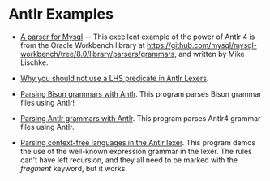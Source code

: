 # Antlr Examples

* [A parser for Mysql](https://github.com/kaby76/AntlrExamples/tree/master/mysql) -- This excellent example of the power of Antlr 4 is from the Oracle Workbench library
at https://github.com/mysql/mysql-workbench/tree/8.0/library/parsers/grammars, and written by
Mike Lischke.

* [Why you should not use a LHS predicate in Antlr Lexers](https://github.com/kaby76/AntlrExamples/tree/master/perf).

* [Parsing Bison grammars with Antlr](https://github.com/kaby76/AntlrExamples/tree/master/Bison). This program parses Bison grammar files using Antlr!

* [Parsing Antlr grammars with Antlr](https://github.com/kaby76/AntlrExamples/tree/master/Antlr). This program parses Antlr4 grammar files using Antlr.

* [Parsing context-free languages in the Antlr lexer](https://github.com/kaby76/AntlrExamples/tree/master/lexer-as-parser). This program demos the use of the well-known expression grammar in the lexer. The rules can't have left recursion, and they all need to be marked with the _fragment_ keyword, but it works.
